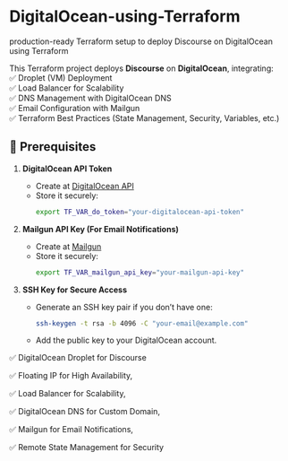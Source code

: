 # DigitalOcean-using-Terraform
production-ready Terraform setup to deploy Discourse on DigitalOcean using Terraform

This Terraform project deploys **Discourse** on **DigitalOcean**, integrating:  
✅ Droplet (VM) Deployment  
✅ Load Balancer for Scalability  
✅ DNS Management with DigitalOcean DNS  
✅ Email Configuration with Mailgun  
✅ Terraform Best Practices (State Management, Security, Variables, etc.) 

## 📌 Prerequisites

1. **DigitalOcean API Token**  
   - Create at [DigitalOcean API](https://cloud.digitalocean.com/account/api)  
   - Store it securely:  
     ```sh
     export TF_VAR_do_token="your-digitalocean-api-token"
     ```

2. **Mailgun API Key (For Email Notifications)**  
   - Create at [Mailgun](https://www.mailgun.com/)  
   - Store it securely:  
     ```sh
     export TF_VAR_mailgun_api_key="your-mailgun-api-key"
     ```

3. **SSH Key for Secure Access**  
   - Generate an SSH key pair if you don’t have one:  
     ```sh
     ssh-keygen -t rsa -b 4096 -C "your-email@example.com"
     ```
   - Add the public key to your DigitalOcean account.


✅ DigitalOcean Droplet for Discourse

✅ Floating IP for High Availability,

✅ Load Balancer for Scalability,

✅ DigitalOcean DNS for Custom Domain,

✅ Mailgun for Email Notifications,

✅ Remote State Management for Security
